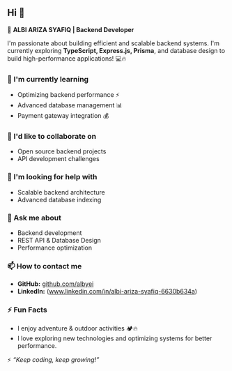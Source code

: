 ## Hi 👋

🚀 **ALBI ARIZA SYAFIQ | Backend Developer**

I'm passionate about building efficient and scalable backend systems. I'm currently exploring **TypeScript, Express.js, Prisma**, and database design to build high-performance applications! 💻🔥

### 🌱 I'm currently learning
- Optimizing backend performance ⚡
- Advanced database management 📊
- Payment gateway integration 💰

### 👯 I'd like to collaborate on
- Open source backend projects
- API development challenges

### 🤔 I'm looking for help with
- Scalable backend architecture
- Advanced database indexing

### 💬 Ask me about
- Backend development
- REST API & Database Design
- Performance optimization

### 📫 How to contact me
- **GitHub:** [github.com/albyei](https://github.com/albyei)
- **LinkedIn:** (www.linkedin.com/in/albi-ariza-syafiq-6630b634a)

### ⚡ Fun Facts
- I enjoy adventure & outdoor activities 🏕️🔥
- I love exploring new technologies and optimizing systems for better performance.

⚡ _“Keep coding, keep growing!”_
